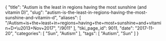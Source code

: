 {
    "title": "Autism is the least in regions having the most sunshine (and vitamin D)",
    "slug": "autism-is-the-least-in-regions-having-the-most-sunshine-and-vitamin-d",
    "aliases": [
        "/Autism+is+the+least+in+regions+having+the+most+sunshine+and+vitamin+D+\u2013+Nov+2017",
        "/9011"
    ],
    "tiki_page_id": 9011,
    "date": "2017-11-20",
    "categories": [
        "Sun",
        "Autism"
    ],
    "tags": [
        "Autism",
        "Sun"
    ]
}